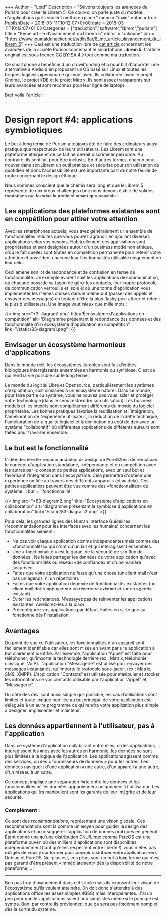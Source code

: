 +++
Author = "Lord"
Description = "Suivons toujours les avancées de Purism pour créer le Librem 5. Ce coup-ci on parle juste du modèle d'applications qu'ils veulent mettre en place."
menu = "main"
notoc = true
PublishDate = 2018-03-11T10:12:07+01:00
date = 2018-03-11T10:12:07+01:00
Categories = ["traduction","software","librem","purism"]
title = "8ème article d'avancement du Librem 5"
editor = "kakoune"
jdh = "https://www.journalduhacker.net/s/dhs8ar/8_me_article_davancement_du_librem_5"
+++
Ceci est une traduction libre de [cet article](https://puri.sm/posts/librem5-progress-report-5/) concernant les avancées de la société Purism concernant le smartphone **Librem 5**.
L'article original est sous licence [CC BY-SA 4.0](https://creativecommons.org/licenses/by-sa/4.0/) tout comme ma traduction.


Ce smartphone a bénéficié d'un crowdfunding et a pour but d'apporter une alternative à Android en proposant un OS basé sur Linux et toutes les briques logiciels opensource qui vont avec.
Ils collaborent avec le projet [Gnome](https://www.gnome.org), le projet [KDE](https://www.kde.org) et le projet [Matrix](https://matrix.org).
Ils sont assez transparents sur leurs avancées et sont reconnus pour leur ligne de laptops.

Bref voilà l'article :

<hr>

# Design report #4: applications symbiotiques
Le but à long terme de Purism a toujours été de faire des ordinateurs aussi pratique que respectueux de leurs utilisateurs.
Les Librem sont une plateforme éthique et de ce fait ne devrait discriminer personne.
Au contraire, ils sont fait pour être inclusifs.
En d'autres termes, chacun peut trouver dans son Librem un outil pratique et sécurisé pour son utilisation du quotidien et donc l'accessibilité est une importante part de notre feuille de route concernant le design éthique.

Nous sommes conscient que le chemin sera long et que le Librem 5 représente de nombreux challenges donc nous devons établir de solides fondations qui favorise la praticité autant que possible.

## Les applications des plateformes existantes sont en compétition pour attirer votre attention
Avec les smartphones actuels, vous avez généralement un ensemble de fonctionnalités réduites que vous pouvez agrandir en ajoutant diverses applications selon vos besoins.
Habituellement ces applications sont propriétaires et sont designées autour d'un business model non éthique, d'où le fait quelles sont toutes en compétition permanente pour retenir votre attention et possèdent chacune leur fonctionnalités utilisable uniquement en leur sein.

Ceci amène son lot de redondance et de confusion en terme de fonctionnalité.
Un exemple évident sont les applications de communication, où chacune possède sa façon de gérer les contacts, leur propre protocole de communication verrouillé et isolé et où une tonne d'application vous implémenter les mêmes choses dans le même but (passer des appels et envoyer des messages) en tentant d'être la plus flashy pour attirer et retenir le plus d'utilisateurs.
Une image vaut mieux que mille mots :

{{< img src="*3-diagram1.png" title="Écosystème d'applications en compétition" alt="Diagramme présentant la redondance des données et des fonctionnalité d'un écosystème d'application en compétition" link="/static/83-diagram1.png" >}}

## Envisager un écosystème harmonieux d'applications
Dans le monde réel, les écosystèmes durables sont fait d'entités biologiques interagissants ensembles en harmonie ou symbiose.
C'est ce qui rend la vie possible sur le long terme.

Le monde du logiciel Libre et Opensource, particulièrement les systèmes d'exploitation, sont similaires à un écosystème naturel.
Dans ce monde, pour faire partie du système, vous ne pouvez pas vous isoler et protéger votre technologie (dans le sens restreindre son utilisation).
Les business models et les intérêts sont complètement différents du monde du logiciel propriétaire.
Les bonnes pratiques favorise la réutilisation et l'intégration, l'amélioration de l'expérience utilisateur, la réduction de la dette technique, l'amélioration de la qualité logiciel et la diminution du coût de dev avec un système "collaboratif" où différentes applications de différents auteurs sont faites pour travailler ensemble.

## Le but est la fonctionnalité
L'idée derrière les recommandation de design de PureOS est de remplacer le concept d'application standalone, indépendante et en compétition avec les autres par le concept de petites applications, avec un seul but et favorisant l'intégration dans l'écosystème.
Cela permettra d'obtenir une expérience unifiée au travers des différents appareils (et au delà).
Ces petites applications peuvent être vue comme des «fonctionnalités» du système.
1 but = 1 fonctionnalité

{{< img src="*83-diagram2.png" title="Écosystème d'applications en collaboration" alt="diagramme présentant la symbiose d'applications en collaboration" link="/static/83-diagram2.png" >}}

Pour cela, les grandes lignes des Human Interface Guidelines (recommandation pour les interfaces avec les humains) concernant les fonctionnalités seraient :

  - Ne pas voir chaque application comme indépendantes mais comme des «fonctionnalités» qui n'ont qu'un but et qui interagissent ensembles.
  - Une « fonctionnalité » est le garant de la sécurité de son flux de données . Ne faites partager les données de votre application qu'avec des fonctionnalités ou réseau «de confiance» et d'une manière sécurisée.
  - Faites que votre application ne fasse qu'une chose (un client mail n'est pas un agenda, ni un répertoire).
  - Faites que votre application dépende de fonctionnalités existantes (un client mail doit s'appuyer sur un répertoire existant et sur un agenda existant).
  - Éviter les redondances. N'essayez pas de réinventer les applications existantes. Améliorez-les à la place.
  - Préconfigurez vos applications par défaut. Faites en sorte que ça fonctionne dès l'installation.

## Avantages
Du point de vue de l'utilisateur, les fonctionnalités d'un appareil sont facilement identifiable car elles sont mises en avant par une application à but clairement identifié.
Par exemple, l'application "Appel" est faite pour téléphoner, qu'importe la technologie derrière (ex : Matrix, téléphonie classique, VoIP).
L'application "Messagerie" est utilisé pour envoyer des messages instantanés, qu'importe le protocole sous-jacent (ex : Matrix, SMS, XMPP).
L'application "Contacts" est utilisée pour manipuler et stocker les informations de vos contacts utilisable par l'application "Appel" et "Messagerie".

Du côté des dev, sont aussi simple que possible, les cas d'utilisations sont limités et toute logique non liée au but principal de votre application est déléguée à un autre programme ce qui rendra votre application plus simple à designer, implémenter et maintenir.

## Les données appartiennent à l'utilisateur, pas à l'application
Dans ce système d'application collaborant entre elles, où les applications interagissent les unes avec les autres en harmonie, les données ne sont plus limitées à la logique de l'application.
Les applications agissent comme des services, ou des « fournisseurs de données » pour les autres.
Les données naviguent d'une application à une autre, d'un appareil à une autre, d'un réseau à un autre.

Ce concept implique une séparation forte entre les données et les fonctionnalités où les données appartiennent uniquement à l'utilisateur.
Les applications qui les manipulent sont les garants de leur intégrité et de leur sécurité.

### Complément :
Ce sont des *recommandations*, représentant une vision globale.
Ces recommandations sont là comme un moyen pour guider le design des applications et pour suggérer l'application de bonnes pratiques en général.
Étant donné une qu'une distribution GNU/Linux comme PureOS est une plateforme ouvert où des milliers d'applications sont disponibles indépendamment (tant qu'elles respectent votre liberté !), vous n'êtes pas obligés de vous y conformer pour pouvoir distribuer votre application vers Debian et PureOS.
Qui plus est, ces plans sont un but à long terme qui n'est pas garanti d'être présent «immédiatement» dès la disponibilité de notre plateforme, …

---------------
Bon pas trop d'avancement dans cet article mais ils exposent leur vision de l'écosystème qu'ils veulent atteindre.
On doit donc s'attendre à des applications officielles assez simples (KISS) mais interopérantes.
J'ai un peu peur que les applications soient trop simplistes même si le principe est sympa.
Bon, par contre ils préviennent que ça sera pas forcément complet dès la sortie du système.
